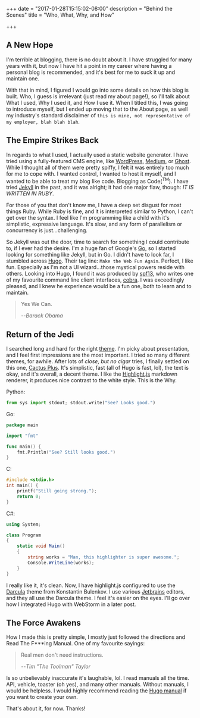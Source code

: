 +++
date = "2017-01-28T15:15:02-08:00"
description = "Behind the Scenes"
title = "Who, What, Why, and How"

+++

## A New Hope

I'm terrible at blogging, there is no doubt about it. I have struggled for many years with it, but now I have hit a point in my career where having a personal blog is recommended, and it's best for me to suck it up and maintain one.

With that in mind, I figured I would go into some details on how this blog is built. Who, I guess is irrelevant (just read my about page!), so I'll talk about What I used, Why I used it, and How I use it. When I titled this, I was going to introduce myself, but I ended up moving that to the About page, as well my industry's standard disclaimer of `this is mine, not representative of my employer, blah blah blah`.

## The Empire Strikes Back

In regards to what I used, I actually used a static website generator. I have tried using a fully-featured CMS engine, like [WordPress](https://wordpress.org/), [Medium](https://medium.com/), or [Ghost](https://ghost.org/). While I thought all of them were pretty spiffy, I felt it was entirely too much for me to cope with. I wanted control, I wanted to host it myself, and I wanted to be able to treat my blog like code. Blogging as Code(<sup>TM</sup>). I have tried [Jekyll](https://jekyllrb.com/) in the past, and it was alright; it had one major flaw, though: *IT IS WRITTEN IN RUBY*.

For those of you that don't know me, I have a deep set disgust for most things Ruby. While Ruby is fine, and it is interpreted similar to Python, I can't get over the syntax. I feel like I'm programming like a child with it's simplistic, expressive language. It's slow, and any form of parallelism or concurrency is just...challenging.

So Jekyll was out the door, time to search for something I could contribute to, if I ever had the desire. I'm a huge fan of Google's [Go](https://golang.org), so I started looking for something like Jekyll, but in Go. I didn't have to look far, I stumbled across [Hugo](https://gohugo.io/). Their tag line: `Make the Web Fun Again`. Perfect, I like fun. Especially as I'm not a UI wizard...those mystical powers reside with others. Looking into Hugo, I found it was produced by [spf13](http://spf13.com/), who writes one of my favourite command line client interfaces, [cobra](https://github.com/spf13/cobra). I was exceedingly pleased, and I knew he experience would be a fun one, both to learn and to maintain.

> Yes We Can.
> 
> --<cite>Barack Obama</cite>

## Return of the Jedi

I searched long and hard for the right [theme](http://themes.gohugo.io/). I'm picky about presentation, and I feel first impressions are the most important. I tried so many different themes, for awhile. After lots of *close, but no cigar* tries, I finally settled on this one, [Cactus Plus](http://themes.gohugo.io/hugo-theme-cactus-plus/). It's simplistic, fast (all of Hugo is fast, lol), the text is okay, and it's overall, a decent theme. I like the [Highlight.js](https://highlightjs.org/) markdown renderer, it produces nice contrast to the white style. This is the Why.

Python:
```python
from sys import stdout; stdout.write("See? Looks good.")
```
Go:
```go
package main

import "fmt"

func main() {
    fmt.Println("See? Still looks good.")
}
```
C:
```c
#include <stdio.h>
int main() {
    printf("Still going strong.");
    return 0;
}
```
C#:
```csharp
using System;

class Program
{
    static void Main()
    {
        string works = "Man, this highlighter is super awesome.";
        Console.WriteLine(works);
    }
}
```

I really like it, it's clean. Now, I have highlight.js configured to use the [Darcula](https://github.com/bulenkov/Darcula) theme from Konstantin Bulenkov. I use various [Jetbrains](https://www.jetbrains.com/) editors, and they all use the Darcula theme. I feel it's easier on the eyes. I'll go over how I integrated Hugo with WebStorm in a later post.


## The Force Awakens

How I made this is pretty simple, I mostly just followed the directions and Read The F***ing Manual. One of my favourite sayings:

> Real men don't need instructions.
>
> --<cite>Tim "The Toolman" Taylor</cite>

Is so unbelievably inaccurate it's laughable, lol. I read manuals all the time. API, vehicle, toaster (oh yes),  and many other manuals. Without manuals, I would be helpless. I would highly recommend reading the [Hugo manual](https://gohugo.io/overview/introduction/) if you want to create your own.

That's about it, for now. Thanks!
